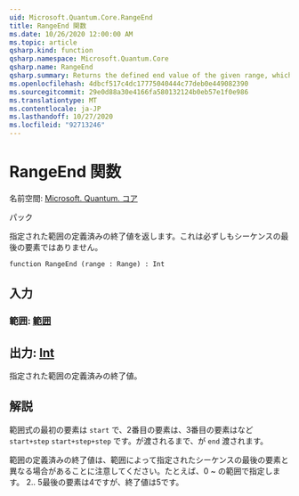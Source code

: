 ```yaml
---
uid: Microsoft.Quantum.Core.RangeEnd
title: RangeEnd 関数
ms.date: 10/26/2020 12:00:00 AM
ms.topic: article
qsharp.kind: function
qsharp.namespace: Microsoft.Quantum.Core
qsharp.name: RangeEnd
qsharp.summary: Returns the defined end value of the given range, which is not necessarily the last element in the sequence.
ms.openlocfilehash: 4dbcf517c4dc17775040444c77deb0e449082390
ms.sourcegitcommit: 29e0d88a30e4166fa580132124b0eb57e1f0e986
ms.translationtype: MT
ms.contentlocale: ja-JP
ms.lasthandoff: 10/27/2020
ms.locfileid: "92713246"
---
```

# <a name="rangeend-function"></a>RangeEnd 関数

名前空間: [Microsoft. Quantum. コア](xref:Microsoft.Quantum.Core)

パック [](https://nuget.org/packages/)


指定された範囲の定義済みの終了値を返します。これは必ずしもシーケンスの最後の要素ではありません。

```qsharp
function RangeEnd (range : Range) : Int
```


## <a name="input"></a>入力

### <a name="range--range"></a>範囲: [範囲](xref:microsoft.quantum.lang-ref.range)





## <a name="output--int"></a>出力: [Int](xref:microsoft.quantum.lang-ref.int)

指定された範囲の定義済みの終了値。

## <a name="remarks"></a>解説

範囲式の最初の要素は `start` で、2番目の要素は、3番目の要素はなど `start+step` `start+step+step` です。が渡されるまで、が `end` 渡されます。

範囲の定義済みの終了値は、範囲によって指定されたシーケンスの最後の要素と異なる場合があることに注意してください。たとえば、0 ~ の範囲で指定します。 2.. 5最後の要素は4ですが、終了値は5です。